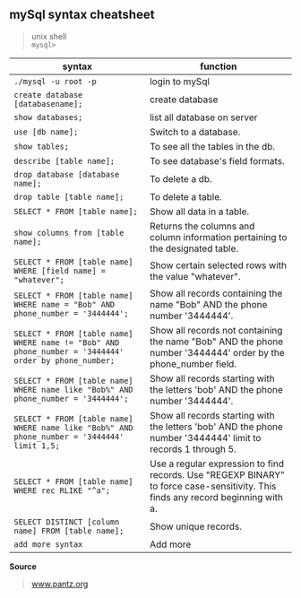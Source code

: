 ## mySql syntax cheatsheet

> unix shell <br>
`mysql>`

syntax|function
---|---
`./mysql -u root -p`|login to mySql
`create database [databasename];`|create database
`show databases;`| list all database on server
`use [db name];`|Switch to a database.
`show tables;`|To see all the tables in the db.
`describe [table name];`|To see database's field formats.
`drop database [database name];`|To delete a db.
`drop table [table name];`|To delete a table.
`SELECT * FROM [table name];`|Show all data in a table.
`show columns from [table name];`|Returns the columns and column information pertaining to the designated table.
`SELECT * FROM [table name] WHERE [field name] = "whatever";`|Show certain selected rows with the value "whatever".
`SELECT * FROM [table name] WHERE name = "Bob" AND phone_number = '3444444';`|Show all records containing the name "Bob" AND the phone number '3444444'.
`SELECT * FROM [table name] WHERE name != "Bob" AND phone_number = '3444444' order by phone_number;`|Show all records not containing the name "Bob" AND the phone number '3444444' order by the phone_number field.
`SELECT * FROM [table name] WHERE name like "Bob%" AND phone_number = '3444444';`|Show all records starting with the letters 'bob' AND the phone number '3444444'.
`SELECT * FROM [table name] WHERE name like "Bob%" AND phone_number = '3444444' limit 1,5;`|Show all records starting with the letters 'bob' AND the phone number '3444444' limit to records 1 through 5.
`SELECT * FROM [table name] WHERE rec RLIKE "^a";`|Use a regular expression to find records. Use "REGEXP BINARY" to force case-sensitivity. This finds any record beginning with a.
`SELECT DISTINCT [column name] FROM [table name];`|Show unique records.
`add more syntax`|Add more

**Source**
> www.pantz.org